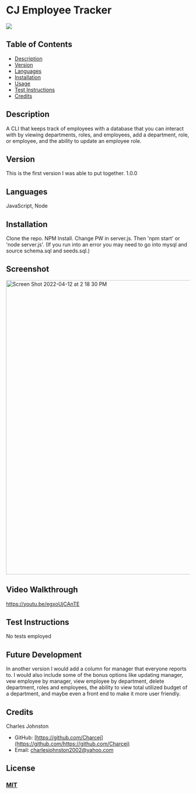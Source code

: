 
# CJ Employee Tracker
<a href="https://img.shields.io/badge/License-M-brightgreen"><img src="https://img.shields.io/badge/License-M-brightgreen"></a>

## Table of Contents
- [Description](#description)
- [Version](#version)
- [Languages](#languages)
- [Installation](#installation)
- [Usage](#usage)
- [Test Instructions](#test-instructions)
- [Credits](#credits)

## Description
A CLI that keeps track of employees with a database that you can interact with by viewing departments, roles, and employees, add a department, role, or employee, and the ability to update an employee role.
## Version
This is the first version I was able to put together. 1.0.0
## Languages
 JavaScript, Node
## Installation
Clone the repo. NPM Install. Change PW in server.js. Then 'npm start' or 'node server.js'. (If you run into an error you may need to go into mysql and source schema.sql and seeds.sql.)
## Screenshot
<img width="804" alt="Screen Shot 2022-04-12 at 2 18 30 PM" src="https://user-images.githubusercontent.com/94859458/163199123-5cf6a898-ddeb-4c8f-a2db-fbbed0f9a815.png">

## Video Walkthrough
https://youtu.be/egxoUjCAnTE 

## Test Instructions
No tests employed

## Future Development

In another version I would add a column for manager that everyone reports to. I would also include some of the bonus options like updating manager, vew employee by manager, view employee by department, delete department, roles and employees, the ability to view total utilized budget of a department, and maybe even a front end to make it more user friendly. 

## Credits
Charles Johnston
* GitHub: [https://github.com/Charcej](https://github.com/https://github.com/Charcej)
* Email: 
[charlesjohnston2002@yahoo.com](mailto:charlesjohnston2002@yahoo.com)
## License
### [MIT](https://opensource.org/licenses/MIT)
  